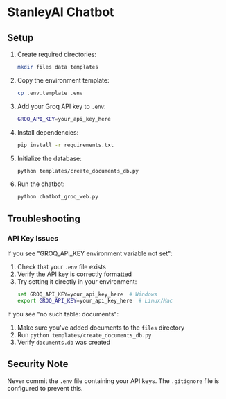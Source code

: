 # StanleyAI Chatbot

## Setup

1. Create required directories:
   ```bash
   mkdir files data templates
   ```

2. Copy the environment template:
   ```bash
   cp .env.template .env
   ```

3. Add your Groq API key to `.env`:
   ```bash
   GROQ_API_KEY=your_api_key_here
   ```

4. Install dependencies:
   ```bash
   pip install -r requirements.txt
   ```

5. Initialize the database:
   ```bash
   python templates/create_documents_db.py
   ```

6. Run the chatbot:
   ```bash
   python chatbot_groq_web.py
   ```

## Troubleshooting

### API Key Issues
If you see "GROQ_API_KEY environment variable not set":
1. Check that your `.env` file exists
2. Verify the API key is correctly formatted
3. Try setting it directly in your environment:
   ```bash
   set GROQ_API_KEY=your_api_key_here  # Windows
   export GROQ_API_KEY=your_api_key_here  # Linux/Mac
   ```

If you see "no such table: documents":
1. Make sure you've added documents to the `files` directory
2. Run `python templates/create_documents_db.py`
3. Verify `documents.db` was created

## Security Note
Never commit the `.env` file containing your API keys. The `.gitignore` file is configured to prevent this.
